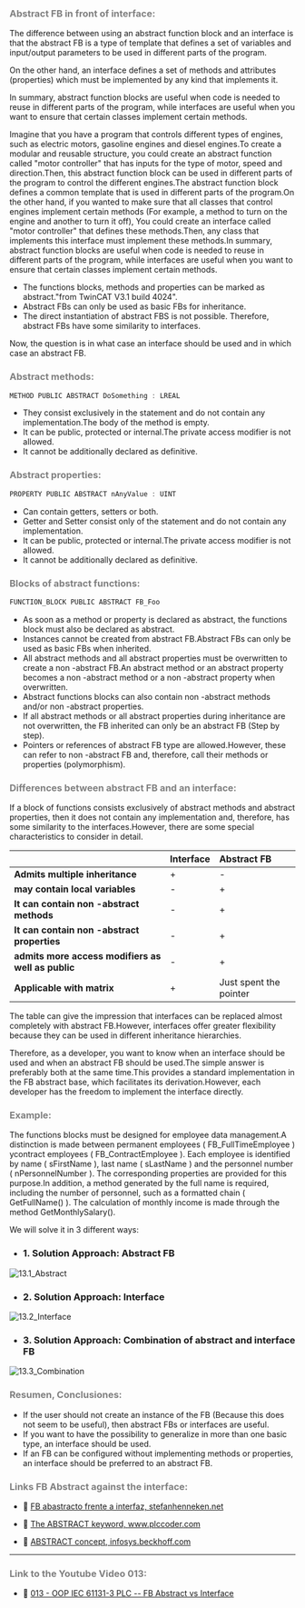 ### <span style="color:grey"> Abstract FB in front of interface:</span>

The difference between using an abstract function block and an interface is that the abstract FB is a type of template that defines a set of variables and input/output parameters to be used in different parts of the program. 

On the other hand, an interface defines a set of methods and attributes (properties) which must be implemented by any kind that implements it. 

In summary, abstract function blocks are useful when code is needed to reuse in different parts of the program, while interfaces are useful when you want to ensure that certain classes implement certain methods.

Imagine that you have a program that controls different types of engines, such as electric motors, gasoline engines and diesel engines.To create a modular and reusable structure, you could create an abstract function called "motor controller" that has inputs for the type of motor, speed and direction.Then, this abstract function block can be used in different parts of the program to control the different engines.The abstract function block defines a common template that is used in different parts of the program.On the other hand, if you wanted to make sure that all classes that control engines implement certain methods (For example, a method to turn on the engine and another to turn it off), You could create an interface called "motor controller" that defines these methods.Then, any class that implements this interface must implement these methods.In summary, abstract function blocks are useful when code is needed to reuse in different parts of the program, while interfaces are useful when you want to ensure that certain classes implement certain methods.

- The functions blocks, methods and properties can be marked as abstract."from TwinCAT V3.1 build 4024".
- Abstract FBs can only be used as basic FBs for inheritance.
- The direct instantiation of abstract FBS is not possible. Therefore, abstract FBs have some similarity to interfaces.

Now, the question is in what case an interface should be used and in which case an abstract FB.
### <span style="color:grey">Abstract methods:</span>
```javascript
METHOD PUBLIC ABSTRACT DoSomething : LREAL
```

- They consist exclusively in the statement and do not contain any implementation.The body of the method is empty.
- It can be public, protected or internal.The private access modifier is not allowed.
- It cannot be additionally declared as definitive.
### <span style="color:grey">Abstract properties:</span>
```javascript
PROPERTY PUBLIC ABSTRACT nAnyValue : UINT
```

- Can contain getters, setters or both.
- Getter and Setter consist only of the statement and do not contain any implementation.
- It can be public, protected or internal.The private access modifier is not allowed.
- It cannot be additionally declared as definitive.
### <span style="color:grey">Blocks of abstract functions:</span>
```javascript
FUNCTION_BLOCK PUBLIC ABSTRACT FB_Foo
```

- As soon as a method or property is declared as abstract, the functions block must also be declared as abstract.
- Instances cannot be created from abstract FB.Abstract FBs can only be used as basic FBs when inherited.
- All abstract methods and all abstract properties must be overwritten to create a non -abstract FB.An abstract method or an abstract property becomes a non -abstract method or a non -abstract property when overwritten.
- Abstract functions blocks can also contain non -abstract methods and/or non -abstract properties.
- If all abstract methods or all abstract properties during inheritance are not overwritten, the FB inherited can only be an abstract FB (Step by step).
- Pointers or references of abstract FB type are allowed.However, these can refer to non -abstract FB and, therefore, call their methods or properties (polymorphism).
### <span style="color:grey">Differences between abstract FB and an interface:</span>
If a block of functions consists exclusively of abstract methods and abstract properties, then it does not contain any implementation and, therefore, has some similarity to the interfaces.However, there are some special characteristics to consider in detail.

|  | **Interface**  | **Abstract FB** |
|:------------- |:----------------| :-------------| 
| **Admits multiple inheritance**         | + | - |
| **may contain local variables**       | - | + |
| **It can contain non -abstract methods**          | - | + |
| **It can contain non -abstract properties**       | - | + |
| **admits more access modifiers as well as public**        | - | + | 
| **Applicable with matrix**      | + | Just spent the pointer |

The table can give the impression that interfaces can be replaced almost completely with abstract FB.However, interfaces offer greater flexibility because they can be used in different inheritance hierarchies.

Therefore, as a developer, you want to know when an interface should be used and when an abstract FB should be used.The simple answer is preferably both at the same time.This provides a standard implementation in the FB abstract base, which facilitates its derivation.However, each developer has the freedom to implement the interface directly.
### <span style="color:grey">Example:</span>
The functions blocks must be designed for employee data management.A distinction is made between permanent employees ( FB_FullTimeEmployee ) ycontract employees ( FB_ContractEmployee ). Each employee is identified by name ( sFirstName ), last name ( sLastName ) and the personnel number ( nPersonnelNumber ). The corresponding properties are provided for this purpose.In addition, a method generated by the full name is required, including the number of personnel, such as a formatted chain ( GetFullName() ). The calculation of monthly income is made through the method GetMonthlySalary().

We will solve it in 3 different ways:

- ### 1. Solution Approach: Abstract FB
![13.1_Abstract](../imagenes/13.1_Abstract.png)

- ### 2. Solution Approach: Interface
![13.2_Interface](../imagenes/13.2_Interface.png)

- ### 3. Solution Approach: Combination of abstract and interface FB
![13.3_Combination](../imagenes/13.3_Combination.png)
### <span style="color:grey">Resumen, Conclusiones:</span>
- If the user should not create an instance of the FB (Because this does not seem to be useful), then abstract FBs or interfaces are useful.
- If you want to have the possibility to generalize in more than one basic type, an interface should be used.
- If an FB can be configured without implementing methods or properties, an interface should be preferred to an abstract FB.
### <span style="color:grey">Links FB Abstract against the interface:</span>
- 🔗 [FB abastracto frente a interfaz, stefanhenneken.net](https://stefanhenneken.net/2020/12/13/iec-61131-3-abstract-fb-vs-interface/)

- 🔗 [The ABSTRACT keyword, www.plccoder.com ](https://www.plccoder.com/abstract/)

- 🔗 [ABSTRACT concept, infosys.beckhoff.com ](https://infosys.beckhoff.com/english.php?content=../content/1033/tc3_plc_intro/6413748235.html&id=)

***
### <span style="color:grey">Link to the Youtube Video 013:</span>
- 🔗 [013 - OOP IEC 61131-3 PLC -- FB Abstract vs Interface](https://youtu.be/b-KRLmblh6g)
